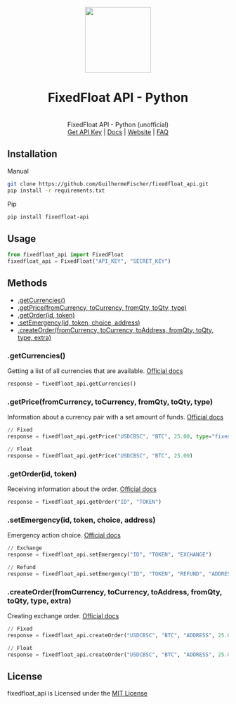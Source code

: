 <p align="center">
  <img src="https://i.imgur.com/5VacA1K.png" width="150"/>
  <h1 align="center">FixedFloat API - Python</h1>
  <p align="center">
    <br>FixedFloat API - Python (unofficial)
    <br><a href="https://fixedfloat.com/?ref=a7u3rzvc">Get API Key</a> | <a href="https://fixedfloat.com/api">Docs</a> | <a href="https://fixedfloat.com/">Website</a> | <a href="https://fixedfloat.com/faq">FAQ</a>
  </p>
</p>

## Installation
Manual
```bash
git clone https://github.com/GuilhermeFischer/fixedfloat_api.git
pip install -r requirements.txt
```
Pip
```bash
pip install fixedfloat-api
```

## Usage
```python
from fixedfloat_api import FixedFloat
fixedfloat_api = FixedFloat("API_KEY", "SECRET_KEY")

```

## Methods

* [.getCurrencies()](#getcurrencies)
* [.getPrice(fromCurrency, toCurrency, fromQty, toQty, type)](#getpricefromcurrency-tocurrency-fromqty-toqty-type)
* [.getOrder(id, token)](#getorderid-token)
* [.setEmergency(id, token, choice, address)](#setemergencyid-token-choice-address)
* [.createOrder(fromCurrency, toCurrency, toAddress, fromQty, toQty, type, extra)](#createorderfromcurrency-tocurrency-toaddress-fromqty-toqty-type-extra)

### .getCurrencies()

Getting a list of all currencies that are available. [Official docs](https://fixedfloat.com/api#method_getCurrencies)

```python
response = fixedfloat_api.getCurrencies()
```

### .getPrice(fromCurrency, toCurrency, fromQty, toQty, type)

Information about a currency pair with a set amount of funds. [Official docs](https://fixedfloat.com/api#method_getPrice)

```python
// Fixed
response = fixedfloat_api.getPrice("USDCBSC", "BTC", 25.00, type="fixed")

// Float
response = fixedfloat_api.getPrice("USDCBSC", "BTC", 25.00)
```

### .getOrder(id, token)

Receiving information about the order. [Official docs](https://fixedfloat.com/api#method_getOrder)
```python
response = fixedfloat_api.getOrder("ID", "TOKEN")
```

### .setEmergency(id, token, choice, address)

Emergency action choice. [Official docs](https://fixedfloat.com/api#method_setEmergency)

```python
// Exchange
response = fixedfloat_api.setEmergency("ID", "TOKEN", "EXCHANGE")

// Refund
response = fixedfloat_api.setEmergency("ID", "TOKEN", "REFUND", "ADDRESS")
```

### .createOrder(fromCurrency, toCurrency, toAddress, fromQty, toQty, type, extra)

Creating exchange order. [Official docs](https://fixedfloat.com/api#method_createOrder)

```python
// Fixed
response = fixedfloat_api.createOrder("USDCBSC", "BTC", "ADDRESS", 25.00, type="fixed")

// Float
response = fixedfloat_api.createOrder("USDCBSC", "BTC", "ADDRESS", 25.00)
```

## License
fixedfloat_api is Licensed under the [MIT License](https://github.com/GuilhermeFischer/fixedfloat_api/blob/main/LICENSE)
